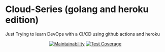 # Cloud-Series (golang and heroku edition)

Just Trying to learn DevOps with a CI/CD using github actions and heroku

<div align="center">

  [![Maintainability](https://api.codeclimate.com/v1/badges/9dfea7c0f74a2b8fa340/maintainability)](https://codeclimate.com/github/caiofernandes00/cloud-series-golang-and-heroku-edition/maintainability) [![Test Coverage](https://api.codeclimate.com/v1/badges/9dfea7c0f74a2b8fa340/test_coverage)](https://codeclimate.com/github/caiofernandes00/cloud-series-golang-and-heroku-edition/test_coverage)

</div>
